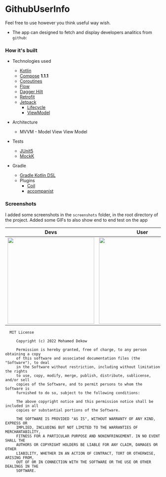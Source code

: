 # GithubUserInfo
Feel free to use however you think useful way wish.

* The app can designed to fetch and display developers analitics from ` github `:

### How it's built

* Technologies used
    * [Kotlin](https://kotlinlang.org/)
    * [Compose](https://developer.android.com/jetpack/compose)  **1.1.1**
    * [Coroutines](https://kotlinlang.org/docs/reference/coroutines-overview.html)
    * [Flow](https://kotlinlang.org/docs/reference/coroutines/flow.html)
    * [Dagger Hilt](https://dagger.dev/hilt/)
    * [Retrofit](https://square.github.io/retrofit/)
    * [Jetpack](https://developer.android.com/jetpack)
        * [Lifecycle](https://developer.android.com/topic/libraries/architecture/lifecycle)
        * [ViewModel](https://developer.android.com/topic/libraries/architecture/viewmodel)
    

* Architecture
    * MVVM - Model View View Model

* Tests
    * [JUnit5](https://junit.org/junit5/)
    * [MockK](https://github.com/mockk/mockk)

* Gradle
    * [Gradle Kotlin DSL](https://docs.gradle.org/current/userguide/kotlin_dsl.html)
    * Plugins
        * [Coil](https://coil-kt.github.io/coil/)
        * [accompanist]( https://github.com/google/accompanist)
       
       
      

### Screenshots

I added some screenshots in the `screenshots` folder, in the root directory of the project. Added some GIFs to also show end to end test on the app

Devs | User | User | GIF
 --- | --- | ---  | ---
 <img src="https://user-images.githubusercontent.com/61431856/172642334-8640cd23-1854-4f71-93c3-0ce76aa8f5f3.jpg" width="280"/> | <img src="https://user-images.githubusercontent.com/61431856/172642378-d9bd9c55-a43a-4ec3-89d6-8462796c4c18.jpg" width="280"/> | <img src="https://user-images.githubusercontent.com/61431856/172642415-717785ad-b803-445d-a992-eb004a38c9c7.jpg" width="280"/> | <img src="kg" width="280"/> 
      
 
 
      
      MIT License

         Copyright (c) 2022 Mohamed Dekow

         Permission is hereby granted, free of charge, to any person obtaining a copy
         of this software and associated documentation files (the "Software"), to deal
         in the Software without restriction, including without limitation the rights
         to use, copy, modify, merge, publish, distribute, sublicense, and/or sell
         copies of the Software, and to permit persons to whom the Software is
         furnished to do so, subject to the following conditions:

         The above copyright notice and this permission notice shall be included in all
         copies or substantial portions of the Software.

         THE SOFTWARE IS PROVIDED "AS IS", WITHOUT WARRANTY OF ANY KIND, EXPRESS OR
         IMPLIED, INCLUDING BUT NOT LIMITED TO THE WARRANTIES OF MERCHANTABILITY,
         FITNESS FOR A PARTICULAR PURPOSE AND NONINFRINGEMENT. IN NO EVENT SHALL THE
         AUTHORS OR COPYRIGHT HOLDERS BE LIABLE FOR ANY CLAIM, DAMAGES OR OTHER
         LIABILITY, WHETHER IN AN ACTION OF CONTRACT, TORT OR OTHERWISE, ARISING FROM,
         OUT OF OR IN CONNECTION WITH THE SOFTWARE OR THE USE OR OTHER DEALINGS IN THE
         SOFTWARE.
 
   
   
